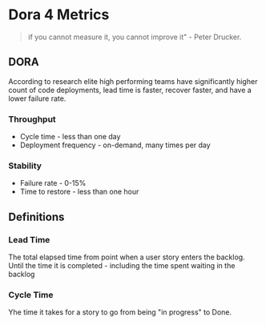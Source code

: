 # Dora 4 Metrics

> if you cannot measure it, you cannot improve it" - Peter Drucker.

## DORA

According to research elite high performing teams have significantly higher count of code deployments, lead time is faster, recover faster, and have a lower failure rate.

### Throughput

* Cycle time - less than one day
* Deployment frequency - on-demand, many times per day

### Stability

* Failure rate - 0-15%
* Time to restore - less than one hour

## Definitions

### Lead Time

The total elapsed time from point when a user story enters the backlog. Until the time it is completed - including the time spent waiting in the backlog

### Cycle Time

Yhe time it takes for a story to go from being "in progress" to Done.
